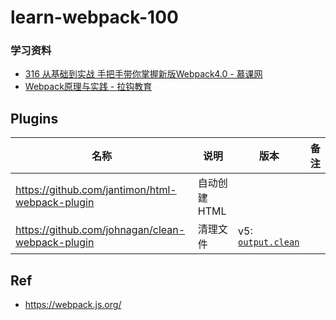 # learn-webpack-100

### 学习资料

* [316 从基础到实战 手把手带你掌握新版Webpack4.0 - 慕课网](./imooc-316)
* [Webpack原理与实践 - 拉钩教育](./BV1fb4y1H7nX)


## Plugins

名称|说明|版本|备注
---|---|---|---
<https://github.com/jantimon/html-webpack-plugin> | 自动创建 HTML
<https://github.com/johnagan/clean-webpack-plugin> | 清理文件 | v5: [`output.clean`](https://webpack.js.org/configuration/output/#outputclean)

## Ref

* <https://webpack.js.org/>

